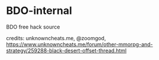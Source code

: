 # BDO-internal
BDO free hack source

credits: unknowncheats.me, @zoomgod, https://www.unknowncheats.me/forum/other-mmorpg-and-strategy/259288-black-desert-offset-thread.html
